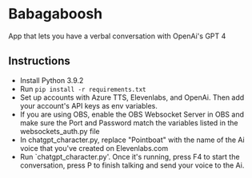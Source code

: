 # Babagaboosh
App that lets you have a verbal conversation with OpenAi's GPT 4

## Instructions
- Install Python 3.9.2
- Run `pip install -r requirements.txt`
- Set up accounts with Azure TTS, Elevenlabs, and OpenAi. Then add your account's API keys as env variables.
- If you are using OBS, enable the OBS Websocket Server in OBS and make sure the Port and Password match the variables listed in the websockets_auth.py file
- In chatgpt_character.py, replace "Pointboat" with the name of the Ai voice that you've created on Elevenlabs.com
- Run `chatgpt_character.py'. Once it's running, press F4 to start the conversation, press P to finish talking and send your voice to the Ai.
